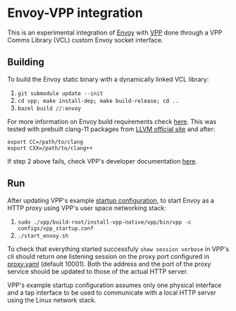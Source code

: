# Envoy-VPP integration

This is an experimental integration of [Envoy](https://www.envoyproxy.io/) with [VPP](https://fd.io/) done through a VPP Comms Library (VCL) custom Envoy socket interface.

## Building

To build the Envoy static binary with a dynamically linked VCL library:

1. `git submodule update --init`
2. `cd vpp; make install-dep; make build-release; cd ..`
3. `bazel build //:envoy`

For more information on Envoy build requirements check [here](https://github.com/envoyproxy/envoy/blob/14be514c988f46ff38411a859c401b5cce4b4b3f/bazel/README.md). This was tested with prebuilt clang-11 packages from [LLVM official site](http://releases.llvm.org/download.html) and after:

```
export CC=/path/to/clang
export CXX=/path/to/clang++
```

If step 2 above fails, check VPP's developer documentation [here](https://fd.io/docs/vpp/master/gettingstarted/developers/index.html).

## Run

After updating VPP's example [startup configuration](configs/vpp_startup.conf), to start Envoy as a HTTP proxy using VPP's user space networking stack:

1. `sudo ./vpp/build-root/install-vpp-native/vpp/bin/vpp -c configs/vpp_startup.conf`
2. `./start_envoy.sh`

To check that everything started successfuly `show session verbose` in VPP's cli should return one listening session on the proxy port configured in [proxy.yaml](configs/proxy.yaml) (default 10001). Both the address and the port of the proxy service should be updated to those of the actual HTTP server.

VPP's example startup configuration assumes only one physical interface and a tap interface to be used to communicate with a local HTTP server using the Linux network stack.
